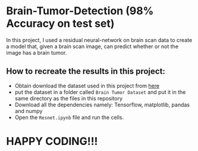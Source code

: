 # Brain-Tumor-Detection (98% Accuracy on test set)
In this project, I used a residual neural-network on brain scan data to create a model that, given a brain scan image, can predict whether or not the image has a brain tumor. 
## How to recreate the results in this project:
  - Obtain download the dataset used in this project from [here](https://www.kaggle.com/datasets/preetviradiya/brian-tumor-dataset?datasetId=1343913&select=Brain+Tumor+Data+Set)
  - put the dataset in a folder called `Brain Tumor Dataset` and put it in the same directory as the files in this repository
  - Download all the dependencies namely: Tensorflow, matplotlib, pandas and numpy
  - Open the `Resnet.ipynb` file and run the cells.


# HAPPY CODING!!!
  
